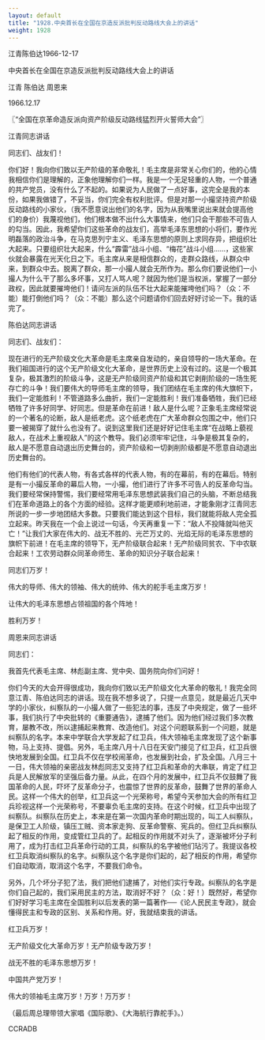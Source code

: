 ```yaml
---
layout: default
title: "1928.中央首长在全国在京造反派批判反动路线大会上的讲话"
weight: 1928
---
```


江青陈伯达1966-12-17

中央首长在全国在京造反派批判反动路线大会上的讲话

江青 陈伯达 周恩来

1966.12.17

〖“全国在京革命造反派向资产阶级反动路线猛烈开火誓师大会”〗

江青同志讲话

同志们、战友们！

你们好！我向你们致以无产阶级的革命敬礼！毛主席是非常关心你们的，他的心情我相信你们是理解的，正象他理解你们一样。我是一个无足轻重的人物，一个普通的共产党员，没有什么了不起的。如果说为人民做了一点好事，这完全是我的本份，如果我做错了，不妥当，你们完全有权利批评。但是对那一小撮坚持资产阶级反动路线的小家伙，（我不愿意说出他们的名字，因为从我嘴里说出来就会提高他们的身价）我蔑视他们，他们根本做不出什么大事情来，他们只会干那些不可告人的勾当。因此，我希望你们这些革命的战友们，高举毛泽东思想的小将们，要作光明磊落的政治斗争，在马克思列宁主义、毛泽东思想的原则上求同存异，把组织壮大起来。只要组织壮大起来，什么“霹雷”战斗小组、“梅花”战斗小组……，这些家伙就会暴露在光天化日之下。毛主席从来是相信群众的，走群众路线，从群众中来，到群众中去。脱离了群众，那一小撮人就会无所作为。那么你们要说他们一小撮人为什么干了那么多坏事，又打人骂人呢？就因为他们是当权派，掌握了一部分政权，因此就要摧垮他们！请问左派的队伍不壮大起来能摧垮他们吗？（众：不能）能打倒他们吗？（众：不能）那么这个问题请你们回去好好讨论一下。我的话完了。

陈伯达同志讲话

同志们、战友们：

现在进行的无产阶级文化大革命是毛主席亲自发动的，亲自领导的一场大革命。在我们祖国进行的这个无产阶级文化大革命，是世界历史上没有过的。这是一个极其复杂，极其激烈的阶级斗争，这是无产阶级同资产阶级和其它剥削阶级的一场生死存亡的斗争！我们要伟大的导师毛主席的领导，我们团结在毛主席的伟大旗帜下，我们一定能胜利！不管道路多么曲折，我们一定能胜利！我们准备牺牲，我们已经牺牲了许多好同学、好同志。但是革命在前进！敌人是什么呢？正象毛主席经常说的一个著名的论断，敌人是纸老虎。这个纸老虎在广大革命群众包围之中，他们只要一被揭穿了就什么也没有了。说到这里我们还是好好记住毛主席“在战略上藐视敌人，在战术上重视敌人”的这个教导。我们必须牢牢记住，斗争是极其复杂的，敌人是不愿意自动退出历史舞台的，资产阶级和一切剥削阶级都是不愿意自动退出历史舞台的。

他们有他们的代表人物，有各式各样的代表人物，有的在幕前，有的在幕后。特别是有一小撮反革命的幕后人物，一小撮，他们进行了许多不可告人的反革命勾当。我们要经常保持警惕，我们要经常用毛泽东思想武装我们自己的头脑，不断总结我们在革命道路上的各个方面的经验。这样才能更顺利地前进，才能象刚才江青同志所说的一步一步地团结大多数。只要我们能达到这个目标，我们就能将敌人完全孤立起来。昨天我在一个会上说过一句话，今天再重复一下：“敌人不投降就叫他灭亡！”让我们大家在伟大的、战无不胜的、光芒万丈的、光焰无际的毛泽东思想的旗帜下前进！在毛主席的领导下，无产阶级联合起来！无产阶级同贫农、下中农联合起来！工农劳动群众同革命师生、革命的知识分子联合起来！

同志们万岁！

伟大的导师、伟大的领袖、伟大的统帅、伟大的舵手毛主席万岁！

让伟大的毛泽东思想占领祖国的各个阵地！

胜利万岁！

周恩来同志讲话

同志们：

我首先代表毛主席、林彪副主席、党中央、国务院向你们问好！

你们今天的大会开得很成功，我向你们致以无产阶级文化大革命的敬礼！我完全同意江青、陈伯达同志的讲话。现在我不想多说了，只提一点意见，就是最近几天中学的小家伙，纠察队的一小撮人做了一些犯法的事，违反了中央规定，做了一些坏事，我们执行了中央批转的《重要通告》，逮捕了他们。因为他们经过我们多次教育，屡教不改，所以逮捕起来教育、改造他们。对这个问题联系到一个问题，就是纠察队的名字。本来中学联合大学发起了红卫兵，伟大领袖毛主席发现了这个新事物，马上支持、提倡。另外，毛主席八月十八日在天安门接见了红卫兵，红卫兵很快地发展到全国。红卫兵不仅在学校闹革命，也发展到社会，扩及全国。八月三十一日，伟大领袖的亲密战友林彪同志又支持了红卫兵和革命的大串联，肯定了红卫兵是人民解放军的坚强后备力量。从此，在四个月的发展中，红卫兵不仅鼓舞了我国革命的人民，吓坏了反革命分子，也震惊了世界的反革命，鼓舞了世界的革命人民。这样一个伟大的创举，红卫兵这一个光荣称号，希望今天参加大会的所有红卫兵珍视这样一个光荣称号，不要辜负毛主席的支持。在这个时候，红卫兵中出现了纠察队。纠察队在历史上，本来是在第一次国内革命时期出现的，叫工人纠察队，是保卫工人阶级，镇压工贼、资本家走狗、反革命警察、宪兵的。但红卫兵纠察队起了相反的作用，变成管红卫兵的了。起相反的作用就不对头了，逐渐被坏分子利用了，成为打击红卫兵革命行动的工具，纠察队的名字被他们玷污了。我提议各校红卫兵取消纠察队的名字。纠察队这个名字是你们起的，起了相反的作用，希望你们自动取消，取消这个名字，不要我们命令。

另外，几个坏分子犯了法，我们把他们逮捕了，对他们实行专政。纠察队的名字是你们自己起的，我们采用民主的方法，取消好不好？（众：好！）既然好，希望你们好好学习毛主席在全国胜利以后发表的第一篇著作──《论人民民主专政》，就会懂得民主和专政的区别、关系和作用。好，我就结束我的讲话。

红卫兵万岁！

无产阶级文化大革命万岁！无产阶级专政万岁！

战无不胜的毛泽东思想万岁！

中国共产党万岁！

伟大的领袖毛主席万岁！万岁！万万岁！

（最后周总理带领大家唱《国际歌》、《大海航行靠舵手》。）

CCRADB

